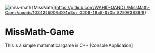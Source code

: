 
![miss-math](https://github.com/WAHID-QANDIL/MissMath-Game/assets/103429590/f9e2edd3-ebd4-420b-b1a4-4fde65a1e9f9)
\[MissMath](https://github.com/WAHID-QANDIL/MissMath-Game/assets/103429590/b004c8ec-0206-48c8-9d0b-87896388fff8)
# MissMath-Game
This is a simple mathmatical game in C++ [Console Application]
